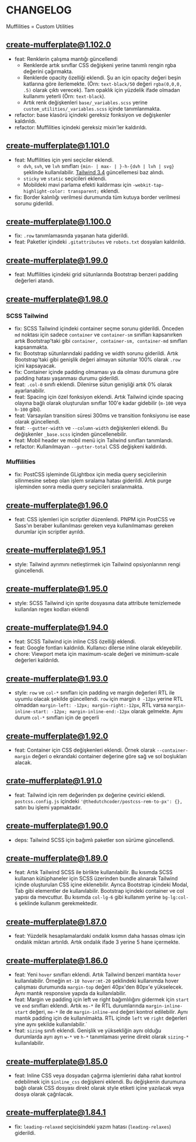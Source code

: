# CHANGELOG

Muffilities = Custom Utilities

## create-mufferplate@1.102.0

- feat: Renklerin çalışma mantığı güncellendi
    - Renklerde artık sınıflar CSS değişkeni yerine tanımlı rengin rgba değerini çağırmakta.
    - Renklerde opacity özelliği eklendi. Şu an için opacity değeri beşin katlarına göre ilerlemekte. (Örn: `text-black/50` değeri `rgba(0,0,0, .5)` olarak çıktı verecek). Tam opaklık için yüzdelik ifade olmadan kullanımı yeterli (Örn: `text-black`).
    - Artık renk değişkenleri `base/_variables.scss` yerine `custom_utilities/_variables.scss` içinde tanımlanmakta.
- refactor: base klasörü içindeki gereksiz fonksiyon ve değişkenler kaldırıldı.
- refactor: Muffilities içindeki gereksiz mixin'ler kaldırıldı.

## create-mufferplate@1.101.0

- feat: Muffilities için yeni seçiciler eklendi.
    - `dvh`, `svh`, ve `lvh` sınıfları `{min- | max- | }-h-{dvh | lvh | svg}` şeklinde kullanılabilir. [Tailwind 3.4](https://tailwindcss.com/blog/tailwindcss-v3-4#dynamic-viewport-units) güncellemesi baz alındı.
    - `sticky` ve `static` seçicileri eklendi.
    - Mobildeki mavi parlama efekti kaldırması için `-webkit-tap-highlight-color: transparent;` eklendi.
- fix: Border kalınlığı verilmesi durumunda tüm kutuya border verilmesi sorunu giderildi.

## create-mufferplate@1.100.0

- fix: `.row` tanımlamasında yaşanan hata giderildi.
- feat: Paketler içindeki `.gitattributes` ve `robots.txt` dosyaları kaldırıldı.

## create-mufferplate@1.99.0

- feat: Muffilities içindeki grid sütunlarında Bootstrap benzeri padding değerleri atandı.

## create-mufferplate@1.98.0 

### SCSS Tailwind

- fix: SCSS Tailwind içindeki container seçme sorunu giderildi. Önceden `md` noktası için sadece `container` ve `container-sm` sınıfları kapsanırken artık Bootstrap'taki gibi `container, container-sm, container-md` sınıfları kapsanmakta.
- fix: Bootstrap sütunlarındaki padding ve width sorunu giderildi. Artık Bootstrap'taki gibi genişlik değeri almayan sütunlar 100% olarak `.row` içini kapsayacak.
- fix: Container içinde padding olmaması ya da olması durumuna göre padding hatası yaşanması durumu giderildi. 
- feat: `.col-0` sınıfı eklendi. Dilenirse sütun genişliği artık 0% olarak ayarlanabilir.
- feat: Spacing için özel fonksiyon eklendi. Artık Tailwind içinde spacing olayına bağlı olarak oluşturulan sınıflar 100'e kadar gidebilir (`m-100` veya `h-100` gibi).
- feat: Varsayılan transition süresi 300ms ve transition fonksiyonu ise ease olarak güncellendi.
- feat: `--gutter-width` ve `--column-width` değişkenleri eklendi. Bu değişkenler `_base.scss` içinden güncellenebilir.
- feat: Mobil header ve mobil menü için Tailwind sınıfları tanımlandı.
- refactor: Kullanılmayan `--gutter-total` CSS değişkeni kaldırıldı.

### Muffilities

- fix: PostCSS işleminde GLightbox için media query seçicilerinin silinmesine sebep olan işlem sıralama hatası giderildi. Artık purge işleminden sonra media query seçicileri sıralanmakta.

## create-mufferplate@1.96.0

- feat: CSS işlemleri için scriptler düzenlendi. PNPM için PostCSS ve Sass'ın beraber kullanılması gereken veya kullanılmaması gereken durumlar için scriptler ayrıldı. 

## create-mufferplate@1.95.1

- style: Tailwind ayrımını netleştirmek için Tailwind opsiyonlarının rengi güncellendi.

## create-mufferplate@1.95.0

- style: SCSS Tailwind için sprite dosyasına data attribute temizlemede kullanılan regex kodları eklendi

## create-mufferplate@1.94.0

- feat: SCSS Tailwind için inline CSS özelliği eklendi.
- feat: Google fontları kaldırıldı. Kullanıcı dilerse inline olarak ekleyebilir.
- chore: Viewport meta için maximum-scale değeri ve minimum-scale değerleri kaldırıldı.

## create-mufferplate@1.93.0

- style: `row` ve `col-*` sınıfları için padding ve margin değerleri RTL ile uyumlu olacak şekilde güncellendi. `row` için margin `0 -12px` yerine RTL olmaddan `margin-left: -12px; margin-right:-12px`, RTL varsa `margin-inline-start: -12px; margin-inline-end:-12px` olarak gelmekte. Aynı durum `col-*` sınıfları için de geçerli 

## create-mufferplate@1.92.0

- feat: Container için CSS değişkenleri eklendi. Örnek olarak `--container-margin` değeri o ekrandaki container değerine göre sağ ve sol boşlukları alacak.

## crate-mufferplate@1.91.0

- feat: Tailwind için rem değerinden px değerine çevirici eklendi. `postcss.config.js` içindeki `'@thedutchcoder/postcss-rem-to-px': {},` satırı bu işlemi yapmaktadır.

## create-mufferplate@1.90.0

- deps: Tailwind SCSS için bağımlı paketler son sürüme güncellendi.

## create-mufferplate@1.89.0

- feat: Artık Tailwind SCSS ile birlikte kullanılabilir. Bu kısımda SCSS kullanan kütüphaneler için SCSS üzerinden bundle alınarak Tailwind içinde oluşturulan CSS içine eklenebilir. Ayrıca Bootstrap içindeki Modal, Tab gibi elementler de kullanılabilir. Bootstrap içindeki container ve col yapısı da mevcuttur. Bu kısımda `col-lg-6` gibi kullanım yerine `bg-lg:col-6` şeklinde kullanım gerekmektedir.

## create-mufferplate@1.87.0

- feat: Yüzdelik hesaplamalardaki ondalık kısmın daha hassas olması için ondalık miktarı artırıldı. Artık ondalık ifade 3 yerine 5 hane içermekte.

## create-mufferplate@1.86.0

- feat: Yeni `hover` sınıfları eklendi. Artık Tailwind benzeri mantıkta `hover` kullanılabilir. Örneğin `mt-10 hover:mt-20` şeklindeki kullanımda hover çalışması durumunda `margin-top` değeri 40px'den 80px'e yükselecek. Aynı mantık responsive yapıda da kullanılabilir.
- feat: Margin ve padding için left ve right bağımlılığını gidermek için `start` ve `end` sınıfları eklendi. Artık `ms-*` ile RTL durumlarında `margin-inline-start` değeri, `me-*` ile de `margin-inline-end` değeri kontrol edilebilir. Aynı mantık padding için de kullanılmakta. RTL içinde `left` ve `right` değerleri yine aynı şekilde kullanılabilir.`
- feat: `sizing` sınıfı eklendi. Genişlik ve yüksekliğin aynı olduğu durumlarda ayrı ayrı `w-*` ve `h-*` tanımlaması yerine direkt olarak `sizing-*` kullanılabilir.

## create-mufferplate@1.85.0

- feat: Inline CSS veya dosyadan çağırma işlemlerini daha rahat kontrol edebilmek için `$inline_css` değişkeni eklendi. Bu değişkenin durumuna bağlı olarak CSS dosyası direkt olarak style etiketi içine yazılacak veya dosya olarak çağrılacak.

## create-mufferplate@1.84.1

- fix: `leading-relaxed` seçicisindeki yazım hatası (`leading-relaxes`) giderildi.